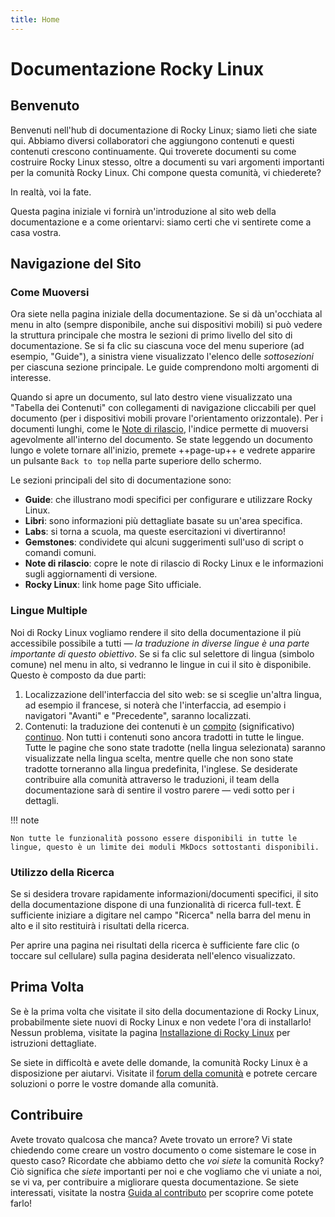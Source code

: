 ```yaml
---
title: Home
---
```


# Documentazione Rocky Linux

## Benvenuto

Benvenuti nell'hub di documentazione di Rocky Linux; siamo lieti che siate qui. Abbiamo diversi collaboratori che aggiungono contenuti e questi contenuti crescono continuamente. Qui troverete documenti su come costruire Rocky Linux stesso, oltre a documenti su vari argomenti importanti per la comunità Rocky Linux. Chi compone questa comunità, vi chiederete?

In realtà, voi la fate.

Questa pagina iniziale vi fornirà un'introduzione al sito web della documentazione e a come orientarvi: siamo certi che vi sentirete come a casa vostra.

## Navigazione del Sito

### Come Muoversi

Ora siete nella pagina iniziale della documentazione. Se si dà un'occhiata al menu in alto (sempre disponibile, anche sui dispositivi mobili) si può vedere la struttura principale che mostra le sezioni di primo livello del sito di documentazione. Se si fa clic su ciascuna voce del menu superiore (ad esempio, "Guide"), a sinistra viene visualizzato l'elenco delle _sottosezioni_ per ciascuna sezione principale. Le guide comprendono molti argomenti di interesse.

Quando si apre un documento, sul lato destro viene visualizzato una "Tabella dei Contenuti" con collegamenti di navigazione cliccabili per quel documento (per i dispositivi mobili provare l'orientamento orizzontale). Per i documenti lunghi, come le [Note di rilascio](release_notes/8_8.md), l'indice permette di muoversi agevolmente all'interno del documento. Se state leggendo un documento lungo e volete tornare all'inizio, premete ++page-up++ e vedrete apparire un pulsante `Back to top` nella parte superiore dello schermo.

Le sezioni principali del sito di documentazione sono:

 - **Guide**: che illustrano modi specifici per configurare e utilizzare Rocky Linux.
 - **Libri**: sono informazioni più dettagliate basate su un'area specifica.
 - **Labs**: si torna a scuola, ma queste esercitazioni vi divertiranno!
 - **Gemstones**: condividete qui alcuni suggerimenti sull'uso di script o comandi comuni.
 - **Note di rilascio**: copre le note di rilascio di Rocky Linux e le informazioni sugli aggiornamenti di versione.
 - **Rocky Linux**: link home page Sito ufficiale.

### Lingue Multiple

Noi di Rocky Linux vogliamo rendere il sito della documentazione il più accessibile possibile a tutti — _la traduzione in diverse lingue è una parte importante di questo obiettivo_. Se si fa clic sul selettore di lingua (simbolo comune) nel menu in alto, si vedranno le lingue in cui il sito è disponibile. Questo è composto da due parti:

1. Localizzazione dell'interfaccia del sito web: se si sceglie un'altra lingua, ad esempio il francese, si noterà che l'interfaccia, ad esempio i navigatori "Avanti" e "Precedente", saranno localizzati.
2. Contenuti: la traduzione dei contenuti è un [compito](https://crowdin.com/project/rockydocs/activity-stream) (significativo) [continuo](https://crowdin.com/project/rockydocs). Non tutti i contenuti sono ancora tradotti in tutte le lingue. Tutte le pagine che sono state tradotte (nella lingua selezionata) saranno visualizzate nella lingua scelta, mentre quelle che non sono state tradotte torneranno alla lingua predefinita, l'inglese. Se desiderate contribuire alla comunità attraverso le traduzioni, il team della documentazione sarà di sentire il vostro parere — vedi sotto per i dettagli.

!!! note

    Non tutte le funzionalità possono essere disponibili in tutte le lingue, questo è un limite dei moduli MkDocs sottostanti disponibili.

### Utilizzo della Ricerca

Se si desidera trovare rapidamente informazioni/documenti specifici, il sito della documentazione dispone di una funzionalità di ricerca full-text. È sufficiente iniziare a digitare nel campo "Ricerca" nella barra del menu in alto e il sito restituirà i risultati della ricerca.

Per aprire una pagina nei risultati della ricerca è sufficiente fare clic (o toccare sul cellulare) sulla pagina desiderata nell'elenco visualizzato.

## Prima Volta

Se è la prima volta che visitate il sito della documentazione di Rocky Linux, probabilmente siete nuovi di Rocky Linux e non vedete l'ora di installarlo! Nessun problema, visitate la pagina [Installazione di Rocky Linux](guides/installation.md) per istruzioni dettagliate.

Se siete in difficoltà e avete delle domande, la comunità Rocky Linux è a disposizione per aiutarvi. Visitate il [forum della comunità](https://forums.rockylinux.org) e potrete cercare soluzioni o porre le vostre domande alla comunità.

## Contribuire

Avete trovato qualcosa che manca? Avete trovato un errore? Vi state chiedendo come creare un vostro documento o come sistemare le cose in questo caso? Ricordate che abbiamo detto che _voi siete_ la comunità Rocky? Ciò significa che _siete_ importanti per noi e che vogliamo che vi uniate a noi, se vi va, per contribuire a migliorare questa documentazione. Se siete interessati, visitate la nostra [Guida al contributo](https://github.com/rocky-linux/documentation/blob/main/README.md) per scoprire come potete farlo!

